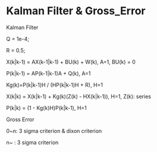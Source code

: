 # Kalman Filter & Gross_Error

Kalman Filter

Q = 1e-4; 

R = 0.5; 

X(k|k-1) = AX(k-1|k-1) + BU(k) + W(k), A=1, BU(k) = 0

P(k|k-1) = AP(k-1|k-1)A + Q(k), A=1

Kg(k)=P(k|k-1)H / (HP(k|k-1)H + R), H=1

X(k|k) = X(k|k-1) + Kg(k)(Z(k) - HX(k|k-1)), H=1, Z(k): series

P(k|k) = (1 - Kg(k)H)P(k|k-1), H=1



Gross Error


0~n: 3 sigma criterion & dixon criterion

n~ : 3 sigma criterion
